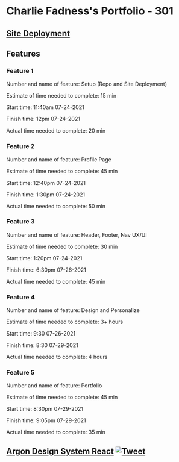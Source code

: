 # Charlie Fadness's Portfolio - 301

## [Site Deployment](https://cafadness-portfolio.netlify.app)

## Features

### Feature 1

Number and name of feature: Setup (Repo and Site Deployment)

Estimate of time needed to complete: 15 min

Start time: 11:40am 07-24-2021

Finish time: 12pm 07-24-2021

Actual time needed to complete: 20 min

### Feature 2

Number and name of feature: Profile Page

Estimate of time needed to complete: 45 min

Start time: 12:40pm 07-24-2021

Finish time: 1:30pm 07-24-2021

Actual time needed to complete: 50 min

### Feature 3

Number and name of feature: Header, Footer, Nav UX/UI

Estimate of time needed to complete: 30 min

Start time: 1:20pm 07-24-2021

Finish time: 6:30pm 07-26-2021

Actual time needed to complete: 45 min

### Feature 4

Number and name of feature: Design and Personalize

Estimate of time needed to complete: 3+ hours

Start time: 9:30 07-26-2021

Finish time: 8:30 07-29-2021

Actual time needed to complete: 4 hours

### Feature 5

Number and name of feature: Portfolio

Estimate of time needed to complete: 45 min

Start time: 8:30pm 07-29-2021

Finish time: 9:05pm 07-29-2021

Actual time needed to complete: 35 min

## [Argon Design System React](https://demos.creative-tim.com/argon-design-system-react?ref=adsr-github-readme) [![Tweet](https://img.shields.io/twitter/url/http/shields.io.svg?style=social&logo=twitter)](https://twitter.com/home?status=Argon%20Design%20System%20is%20a%20Free%20Bootstrap%204,%20React%20and%20Reactstrap%20Dashboard%20made%20using%20create-react-app%20%E2%9D%A4%EF%B8%8F%0Ahttps%3A//demos.creative-tim.com/argon-design-system-react%20%23react%20%23reactstrap%20%23createreactapp%20%23argon%20%23argondesign%20%23reactkit%20%23argonreact%20%23reactdesign%20%23bootstrap%20%23design%20%23uikit%20%23freebie%20%20via%20%40CreativeTim)
